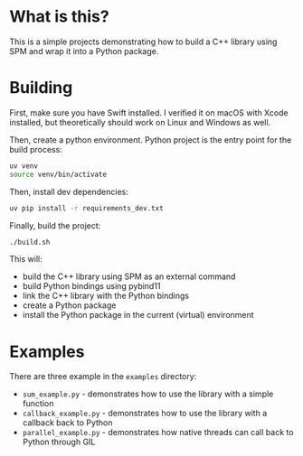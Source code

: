 # What is this?

This is a simple projects demonstrating how to build a C++ library using SPM and wrap it into a Python package.


# Building

First, make sure you have Swift installed. I verified it on macOS with Xcode installed, but theoretically should work on Linux and Windows as well.

Then, create a python environment. Python project is the entry point for the build process:

```bash
uv venv
source venv/bin/activate
```

Then, install dev dependencies:

```bash
uv pip install -r requirements_dev.txt
```

Finally, build the project:

```bash
./build.sh
```

This will:
- build the C++ library using SPM as an external command
- build Python bindings using pybind11
- link the C++ library with the Python bindings
- create a Python package
- install the Python package in the current (virtual) environment


# Examples

There are three example in the `examples` directory:

- `sum_example.py` - demonstrates how to use the library with a simple function
- `callback_example.py` - demonstrates how to use the library with a callback back to Python
- `parallel_example.py` - demonstrates how native threads can call back to Python through GIL

